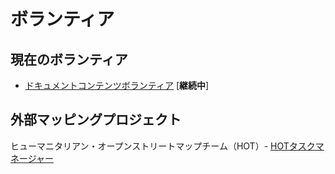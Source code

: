 # ボランティア

## 現在のボランティア

- [ドキュメントコンテンツボランティア](./volunteer/document-content-volunteer.md) [**継続中**]

## 外部マッピングプロジェクト

ヒューマニタリアン・オープンストリートマップチーム（HOT）- [HOTタスクマネージャー](https://tasks.hotosm.org/)